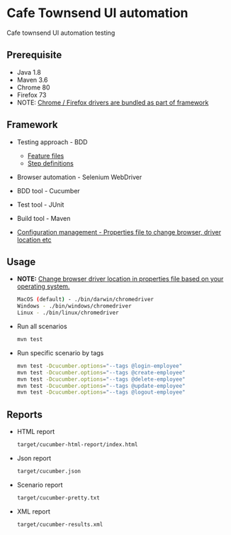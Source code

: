 # Cafe Townsend UI automation

Cafe townsend UI automation testing

## Prerequisite

- Java 1.8
- Maven 3.6
- Chrome 80
- Firefox 73
- NOTE: [Chrome / Firefox drivers are bundled as part of framework](./bin)

## Framework

- Testing approach - BDD

  - [Feature files](./src/test/resources/feature/)
  - [Step definitions](./src/test/java/stepDefinition)

- Browser automation - Selenium WebDriver
- BDD tool - Cucumber
- Test tool - JUnit
- Build tool - Maven
- [Configuration management - Properties file to change browser, driver location etc](./src/test/resources/test.config.properties)

## Usage

- **NOTE:** [Change browser driver location in properties file based on your operating system.](./src/test/resources/test.config.properties)

  ```sh
  MacOS (default) - ./bin/darwin/chromedriver
  Windows - ./bin/windows/chromedriver
  Linux - ./bin/linux/chromedriver
  ```

- Run all scenarios

  ```sh
  mvn test

  ```

- Run specific scenario by tags

  ```sh
  mvn test -Dcucumber.options="--tags @login-employee"
  mvn test -Dcucumber.options="--tags @create-employee"
  mvn test -Dcucumber.options="--tags @delete-employee"
  mvn test -Dcucumber.options="--tags @update-employee"
  mvn test -Dcucumber.options="--tags @logout-employee"

  ```

## Reports

- HTML report

  ```sh
  target/cucumber-html-report/index.html
  ```

- Json report

  ```sh
  target/cucumber.json
  ```

- Scenario report

  ```sh
  target/cucumber-pretty.txt
  ```

- XML report

  ```sh
  target/cucumber-results.xml
  ```

